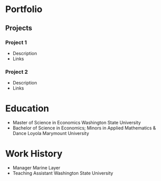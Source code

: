 # Portfolio

## Projects
### Project 1
- Description
- Links

### Project 2
- Description
- Links

# Education
- Master of Science in Economics
  Washington State University
- Bachelor of Science in Economics; Minors in Applied Mathematics & Dance
  Loyola Marymount University

# Work History
- Manager
  Marine Layer
- Teaching Assistant
  Washington State University
